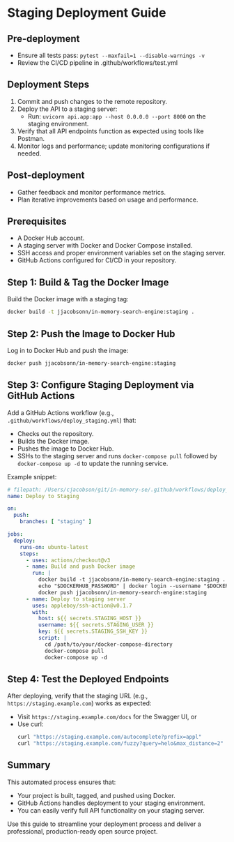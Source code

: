 # Staging Deployment Guide

## Pre-deployment
- Ensure all tests pass: `pytest --maxfail=1 --disable-warnings -v`
- Review the CI/CD pipeline in .github/workflows/test.yml

## Deployment Steps
1. Commit and push changes to the remote repository.
2. Deploy the API to a staging server:
   - Run: `uvicorn api.app:app --host 0.0.0.0 --port 8000` on the staging environment.
3. Verify that all API endpoints function as expected using tools like Postman.
4. Monitor logs and performance; update monitoring configurations if needed.

## Post-deployment
- Gather feedback and monitor performance metrics.
- Plan iterative improvements based on usage and performance.

## Prerequisites
- A Docker Hub account.
- A staging server with Docker and Docker Compose installed.
- SSH access and proper environment variables set on the staging server.
- GitHub Actions configured for CI/CD in your repository.

## Step 1: Build & Tag the Docker Image
Build the Docker image with a staging tag:
```bash
docker build -t jjacobsonn/in-memory-search-engine:staging .
```

## Step 2: Push the Image to Docker Hub
Log in to Docker Hub and push the image:
```bash
docker push jjacobsonn/in-memory-search-engine:staging
```

## Step 3: Configure Staging Deployment via GitHub Actions
Add a GitHub Actions workflow (e.g., `.github/workflows/deploy_staging.yml`) that:
- Checks out the repository.
- Builds the Docker image.
- Pushes the image to Docker Hub.
- SSHs to the staging server and runs `docker-compose pull` followed by `docker-compose up -d` to update the running service.

Example snippet:
```yaml
# filepath: /Users/cjacobson/git/in-memory-se/.github/workflows/deploy_staging.yml
name: Deploy to Staging

on:
  push:
    branches: [ "staging" ]

jobs:
  deploy:
    runs-on: ubuntu-latest
    steps:
      - uses: actions/checkout@v3
      - name: Build and push Docker image
        run: |
          docker build -t jjacobsonn/in-memory-search-engine:staging .
          echo "$DOCKERHUB_PASSWORD" | docker login --username "$DOCKERHUB_USERNAME" --password-stdin
          docker push jjacobsonn/in-memory-search-engine:staging
      - name: Deploy to staging server
        uses: appleboy/ssh-action@v0.1.7
        with:
          host: ${{ secrets.STAGING_HOST }}
          username: ${{ secrets.STAGING_USER }}
          key: ${{ secrets.STAGING_SSH_KEY }}
          script: |
            cd /path/to/your/docker-compose-directory
            docker-compose pull
            docker-compose up -d
```

## Step 4: Test the Deployed Endpoints
After deploying, verify that the staging URL (e.g., `https://staging.example.com`) works as expected:
- Visit `https://staging.example.com/docs` for the Swagger UI, or
- Use curl:
  ```bash
  curl "https://staging.example.com/autocomplete?prefix=appl"
  curl "https://staging.example.com/fuzzy?query=helo&max_distance=2"
  ```

## Summary
This automated process ensures that:
- Your project is built, tagged, and pushed using Docker.
- GitHub Actions handles deployment to your staging environment.
- You can easily verify full API functionality on your staging server.

Use this guide to streamline your deployment process and deliver a professional, production-ready open source project.

